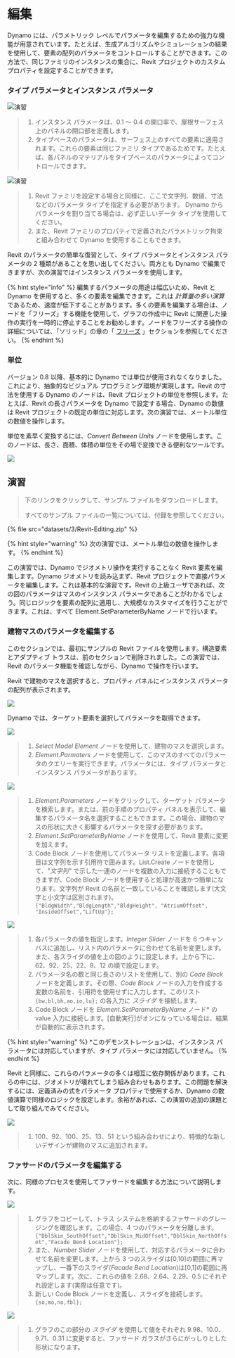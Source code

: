 # 編集

Dynamo には、パラメトリック レベルでパラメータを編集するための強力な機能が用意されています。たとえば、生成アルゴリズムやシミュレーションの結果を使用して、要素の配列のパラメータをコントロールすることができます。この方法で、同じファミリのインスタンスの集合に、Revit プロジェクトのカスタム プロパティを設定することができます。

### タイプ パラメータとインスタンス パラメータ

![演習](<../.gitbook/assets/32 (2).jpg>)

> 1. インスタンス パラメータは、0.1 ～ 0.4 の開口率で、屋根サーフェス上のパネルの開口部を定義します。
> 2. タイプベースのパラメータは、サーフェス上のすべての要素に適用されます。これらの要素は同じファミリ タイプであるためです。たとえば、各パネルのマテリアルをタイプベースのパラメータによってコントロールできます。

![演習](../.gitbook/assets/params.jpg)

> 1. Revit ファミリを設定する場合と同様に、ここで文字列、数値、寸法などのパラメータ タイプを指定する必要があります。 Dynamo からパラメータを割り当てる場合は、必ず正しいデータ タイプを使用してください。
> 2. また、Revit ファミリのプロパティで定義されたパラメトリック拘束と組み合わせて Dynamo を使用することもできます。

Revit のパラメータの簡単な復習として、タイプ パラメータとインスタンス パラメータの 2 種類があることを思い出してください。両方とも Dynamo で編集できますが、次の演習ではインスタンス パラメータを使用します。

{% hint style="info" %}
編集するパラメータの用途は幅広いため、Revit と Dynamo を併用すると、多くの要素を編集できます。これは _計算量の多い演算_ であるため、速度が低下することがあります。多くの要素を編集する場合は、ノードを「フリーズ」する機能を使用して、グラフの作成中に Revit に関連した操作の実行を一時的に停止することをお勧めします。ノードをフリーズする操作の詳細については、「ソリッド」の章の「 [フリーズ](../5\_essential\_nodes\_and\_concepts/5-2\_geometry-for-computational-design/6-solids.md) 」セクションを参照してください。
{% endhint %}

### 単位

バージョン 0.8 以降、基本的に Dynamo では単位が使用されなくなりました。これにより、抽象的なビジュアル プログラミング環境が実現します。Revit の寸法を使用する Dynamo のノードは、Revit プロジェクトの単位を参照します。たとえば、Revit の長さパラメータを Dynamo で設定する場合、Dynamo の数値は Revit プロジェクトの既定の単位に対応します。次の演習では、メートル単位の数値を操作します。

単位を素早く変換するには、_Convert Between Units_ ノードを使用します。このノードは、長さ、面積、体積の単位をその場で変換できる便利なツールです。

![](images/3/editing-units.jpg)

## 演習

> 下のリンクをクリックして、サンプル ファイルをダウンロードします。
>
> すべてのサンプル ファイルの一覧については、付録を参照してください。

{% file src="datasets/3/Revit-Editing.zip" %}

{% hint style="warning" %}
次の演習では、メートル単位の数値を操作します。
{% endhint %}

この演習では、Dynamo でジオメトリ操作を実行することなく Revit 要素を編集します。Dynamo ジオメトリを読み込まず、Revit プロジェクトで直接パラメータを編集します。これは基本的な演習です。Revit の上級ユーザであれば、次の図のパラメータはマスのインスタンス パラメータであることがわかるでしょう。同じロジックを要素の配列に適用し、大規模なカスタマイズを行うことができます。これは、すべて Element.SetParameterByName ノードで行います。

### 建物マスのパラメータを編集する

このセクションでは、最初にサンプルの Revit ファイルを使用します。構造要素とアダプティブ トラスは、前のセクションで削除されました。この演習では、Revit のパラメータ機能を確認しながら、Dynamo で操作を行います。

Revit で建物のマスを選択すると、プロパティ パネルにインスタンス パラメータの配列が表示されます。

![](images/3/editing-exercise01.jpg)

Dynamo では、ターゲット要素を選択してパラメータを取得できます。

![](images/3/editing-exercise02.jpg)

> 1. _Select Model Element_ ノードを使用して、建物のマスを選択します。
> 2. _Element.Parmaters_ ノードを使用して、このマスのすべてのパラメータのクエリーを実行できます。パラメータには、タイプ パラメータとインスタンス パラメータがあります。

![](images/3/editing-exercise03.jpg)

> 1. _Element.Parameters_ ノードをクリックして、ターゲット パラメータを検索します。または、前の手順のプロパティ パネルを表示して、編集するパラメータ名を選択することもできます。この場合、建物のマスの形状に大きく影響するパラメータを探す必要があります。
> 2. _Element.SetParameterByName_ ノードを使用して、Revit 要素に変更を加えます。
> 3. Code Block ノードを使用してパラメータ リストを定義します。各項目は文字列を示す引用符で囲みます。List.Create ノードを使用して、_"文字列"_ で示した一連のノードを複数の入力に接続することもできますが、Code Block ノードを使用すると処理が高速かつ簡単になります。文字列が Revit の名前と一致していることを確認します(大文字と小文字は区別されます)。`{"BldgWidth","BldgLength","BldgHeight", "AtriumOffset", "InsideOffset","LiftUp"};`

![](images/3/editing-exercise04.jpg)

> 1. 各パラメータの値を指定します。_Integer Slider_ ノードを 6 つキャンバスに追加し、リスト内のパラメータに合わせて名前を変更します。また、各スライダの値を上の図のように設定します。上から下に、62、92、25、22、8、12 の順で設定します。
> 2. パラメータ名の数と同じ長さのリストを使用して、別の _Code Block_ ノードを定義します。その際、_Code Block_ ノードの入力を作成する変数の名前を、引用符を使用せずに入力します。このリスト `{bw,bl,bh,ao,io,lu};` の各入力に _スライダ_ を接続します。
> 3. Code Block ノードを _Element.SetParameterByName_ ノード* の value 入力に接続します。[自動実行]がオンになっている場合は、結果が自動的に表示されます。

{% hint style="warning" %}
*このデモンストレーションは、インスタンス パラメータには対応していますが、タイプ パラメータには対応していません。
{% endhint %}

Revit と同様に、これらのパラメータの多くは相互に依存関係があります。これらの中には、ジオメトリが壊れてしまう組み合わせもあります。この問題を解決するには、定義済みの式をパラメータ プロパティで使用するか、Dynamo の数値演算で同様のロジックを設定します。余裕があれば、この演習の追加の課題として取り組んでみてください。

![](images/3/editing-exercise05.jpg)

> 1. 100、92、100、25、13、51 という組み合わせにより、特徴的な新しいデザインが建物のマスに追加されます。

### ファサードのパラメータを編集する

次に、同様のプロセスを使用してファサードを編集する方法について説明します。

![](images/3/editing-exercise06.jpg)

> 1. グラフをコピーして、トラス システムを格納するファサードのグレージングを確認します。この場合、4 つのパラメータを分離します。`{"DblSkin_SouthOffset","DblSkin_MidOffset","DblSkin_NorthOffset","Facade Bend Location"};`
> 2. また、_Number Slider_ ノードを使用して、対応するパラメータに合わせて名前を変更します。上から 3 つのスライダは[0,10]の範囲に再マップし、一番下のスライダ(_Facade Bend Location_)は[0,1]の範囲に再マップします。次に、これらの値を 2.68、2.64、2.29、0.5 にそれぞれ設定します(実際は任意です)。
> 3. 新しい Code Block ノードを定義し、スライダを接続します。`{so,mo,no,fbl};`

![](images/3/editing-exercise07.jpg)

> 1. グラフのこの部分の _スライダ_ を使用して値をそれぞれ 9.98、10.0、9.71、0.31 に変更すると、ファサード ガラスがさらにがっしりとした形状になります。
